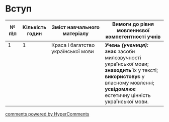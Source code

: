 <div id="hypercomments_widget" class="js-hypercomments-widget invisible"></div>

# Вступ

<table>
  <tr>
    <td width="10%" align="center"><b>№ <br>п\п</br></b></td>
    <td width="5%" align="center"><b>Кількість годин</b></td>  
    <td width="40%" align="center"><b>Зміст навчального матеріалу</b></td>
    <td width="45%" align="center"><b>Вимоги до рівня мовленнєвої компетентності учнів</b></td>
  </tr>
<tbody>
  <tr>
<td width="10%" style="vertical-align:top !important;">1</td>
<td width="5%" style="vertical-align:top !important;">1</td>
    <td width="40%" style="vertical-align:top !important;">
Краса і багатство української мови
    <td width="45%" style="vertical-align:top !important;">
<i><b>Учень (учениця):</b></i><br>
<b>знає</b>  засоби милозвучності української мови;<br>
<b>знаходить</b> їх у тексті;<br>
<b>використовує</b> у власному мовленні; <br>
<b>усвідомлює</b> естетичну цінність української мови.</td>
  </tr>
</tbody>
</table>

<div class="js-hypercomments-container">
<a href="http://hypercomments.com" class="hc-link" title="comments widget">comments powered by HyperComments</a>
</div>